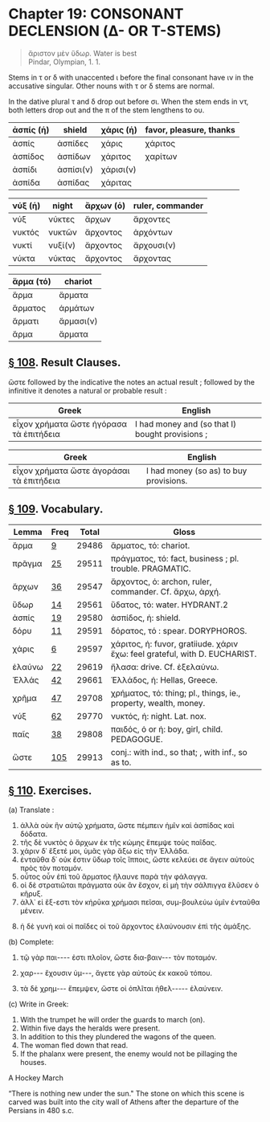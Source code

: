 # Chapter 19: CONSONANT DECLENSION (Δ- OR Τ-STEMS)
>  ἄριστον μὲν ὕδωρ. <quote xml:lang="eng">Water is best<br/> <bibl>Pindar, Olympian, 1. 1.</bibl>



<div type="textpart" subtype="para" n="107">


Stems in τ or δ with unaccented ι before the final
consonant have ιν in the accusative singular. Other
nouns with τ or δ stems are normal.



In the dative plural τ and δ drop out before σι. When
the stem ends in ντ, both letters drop out and the π of the
stem lengthens to ου.


| ἀσπίς (ἡ) | shield | χάρις (ἡ) | favor, pleasure, thanks | 
| --- | --- | --- | --- 
| ἀσπίς | ἀσπίδες | χάρις | χάριτος | 
| ἀσπίδος | ἀσπίδων | χάριτος | χαρίτων | 
| ἀσπίδι | ἀσπίσι(ν) | χάρισι(ν) |  | 
| ἀσπίδα | ἀσπίδας | χάριτας |  | 




| νύξ (ἡ) | night | ἄρχων (ὁ) | ruler, commander | 
| --- | --- | --- | --- 
| νύξ | νύκτες | ἄρχων | ἄρχοντες | 
| νυκτός | νυκτῶν | ἄρχοντος | ἀρχόντων | 
| νυκτί | νυξί(ν) | ἄρχοντος | ἄρχουσι(ν) | 
| νύκτα | νύκτας | ἄρχοντος | ἄρχοντας | 



| ἅρμα (τό) | chariot | 
| --- | --- 
| ἅρμα | ἅρματα | 
| ἅρματος | ἁρμάτων | 
| ἅρματι | ἅρμασι(ν) | 
| ἅρμα | ἅρματα | 




<pb n="60"/>


## [§ 108](#para108). Result Clauses.


<rs type="lemma">ὥστε</rs> followed by the indicative
the notes an actual result ; followed by the infinitive it denotes
a natural or probable result :

| Greek | English | 
| --- | -- | 
|  εἶχον χρήματα ὥστε ἠγόρασα τὰ ἐπιτήδεια  |  I had money and (so that I) bought provisions ;  |




| Greek | English | 
| --- | -- | 
|  εἶχον χρήματα ὥστε ἀγοράσαι τὰ ἐπιτήδεια   |  I had money (so as) to buy provisions.  |




## [§ 109](#para109). Vocabulary.



| Lemma | Freq | Total | Gloss |
| --- | --- | --- | -- |
| ἅρμα | [9](https://github.com/gregorycrane/CrosbySchaeffer2.0/tree/main/chaps/vocpassages/0032-006/ἅρμα.md) | 29486 | ἅρματος, τό: chariot. 
| πρᾶγμα | [25](https://github.com/gregorycrane/CrosbySchaeffer2.0/tree/main/chaps/vocpassages/0032-006/πρᾶγμα.md) | 29511 | πράγματος, τό: fact, business ; pl. trouble. PRAGMATIC.
| ἄρχων | [36](https://github.com/gregorycrane/CrosbySchaeffer2.0/tree/main/chaps/vocpassages/0032-006/ἄρχων.md) | 29547 | ἄρχοντος, ὁ: archon, ruler,  commander. Cf. ἄρχω, ἀρχή. 
| ὕδωρ | [14](https://github.com/gregorycrane/CrosbySchaeffer2.0/tree/main/chaps/vocpassages/0032-006/ὕδωρ.md) | 29561 | ὕδατος, τό: water. HYDRANT.2
| ἀσπίς | [19](https://github.com/gregorycrane/CrosbySchaeffer2.0/tree/main/chaps/vocpassages/0032-006/ἀσπίς.md) | 29580 | ἀσπίδος, ἡ: shield. 
| δόρυ | [11](https://github.com/gregorycrane/CrosbySchaeffer2.0/tree/main/chaps/vocpassages/0032-006/δόρυ.md) | 29591 | δόρατος, τό : spear. DORYPHOROS.
| χάρις | [6](https://github.com/gregorycrane/CrosbySchaeffer2.0/tree/main/chaps/vocpassages/0032-006/χάρις.md) | 29597 | χάριτος, ἡ: fuvor, gratiiude. χάριν ἔχω: feel grateful, with D. EUCHARIST.
| ἐλαύνω | [22](https://github.com/gregorycrane/CrosbySchaeffer2.0/tree/main/chaps/vocpassages/0032-006/ἐλαύνω.md) | 29619 | ἤλασα: drive. Cf. ἐξελαύνω.
| Ἑλλάς | [42](https://github.com/gregorycrane/CrosbySchaeffer2.0/tree/main/chaps/vocpassages/0032-006/Ἑλλάς.md) | 29661 | Ἑλλάδος, ἡ: Ηellas, Greece. 
| χρῆμα | [47](https://github.com/gregorycrane/CrosbySchaeffer2.0/tree/main/chaps/vocpassages/0032-006/χρῆμα.md) | 29708 | χρήματος, τό: thing; pl., things, ie., property, wealth, money.
| νύξ | [62](https://github.com/gregorycrane/CrosbySchaeffer2.0/tree/main/chaps/vocpassages/0032-006/νύξ.md) | 29770 | νυκτός, ἡ: night. Lat. nox. 
| παῖς | [38](https://github.com/gregorycrane/CrosbySchaeffer2.0/tree/main/chaps/vocpassages/0032-006/παῖς.md) | 29808 | παιδός, ὁ or ἡ: boy, girl, child. PEDAGOGUE.
| ὥστε | [105](https://github.com/gregorycrane/CrosbySchaeffer2.0/tree/main/chaps/vocpassages/0032-006/ὥστε.md) | 29913 | conj.: with ind., so that; , with inf., so as to.



## [§ 110](#para110). Exercises.




(a) Translate :

1. ἀλλὰ οὐκ ἣν αὐτῷ χρήματα, ὥστε πέμπειν ἡμῖν καὶ ἀσπίδας καὶ δόδατα. 
2. τῆς δὲ νυκτὸς ὁ ἄρχων ἐκ τῆς κώμης ἔπεμψε τοὺς παῖδας. 
3. χάριν δ᾽ ἕξετέ μοι, ὑμᾶς γὰρ ἄξω εἰς τὴν Ἑλλάδα.  
4. ἐνταῦθα δ᾽ οὐκ ἔστιν ὕδωρ τοῖς ἵπποις, ὥστε κελεύει σε ἄγειν αὐτοὺς πρὸς τὸν ποταμόν. 
5. οὗτος οὖν ἐπὶ τοῦ ἅρματος ἤλαυνε παρὰ τὴν φάλαγγα. 
6. οἱ δὲ στρατιῶται πράγματα οὐκ ἂν ἔσχον, εἰ μὴ τὴν σάλπιγγα ἔλῦσεν ὁ κῆρυξ. 
7. ἀλλ᾽ εἰ ἔξ-εστι τὸν κἠρῡκα χρήμασι πεῖσαι, συμ-βουλεύω ὑμῖν ἐνταῦθα μένειν. 

<pb n="61"/>

8. ἡ δὲ γυνὴ καὶ οἱ παῖδες οἱ τοῦ ἄρχοντος ἐλαύνουσιν ἐπὶ τῆς ἁμάξης.

(b) Complete:

1. τῷ γὰρ παι---- ἐστι πλοῖον, ὥστε δια-βαιν--- τὸν ποταμόν.

2. χαρ--- ἔχουσιν ὑμ---, ἄγετε γὰρ αὐτοὺς ἐκ κακοῦ τόπου.
3. τὰ δὲ χρημ--- ἔπεμψεν, ὥστε οἱ ὁπλῖται ἠθελ----- ἐλαύνειν.

(c) Write in Greek:

1. With the trumpet he will order the guards to march (on). 
2. Within five days the heralds were present. 
3. In addition to this they plundered the wagons of the queen.
4. The woman fled down that read. 
5. If the phalanx were present, the enemy would not be pillaging the houses.

A Hockey March

“There is nothing new under the sun." The stone on which this scene
is carved was built into the city wall of Athens after the departure of the
Persians in 480 s.c.

<pb n="62"/>






